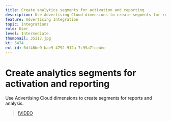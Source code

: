 ```yaml
---
title: Create analytics segments for activation and reporting
description: Use Advertising Cloud dimensions to create segments for reports and analysis.
feature: Advertising Integration
topic: Integrations
role: User
level: Intermediate
thumbnail: 35117.jpg
kt: 5474
exl-id: 0df46be9-bae9-4792-912a-7c95a7fce4ee
---
```

# Create analytics segments for activation and reporting

 Use Advertising Cloud dimensions to create segments for reports and analysis.

>[!VIDEO](https://video.tv.adobe.com/v/35117/?quality=12&learn=on)
